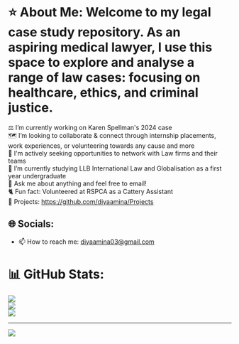 # ⭐ About Me: Welcome to my legal case study repository. As an aspiring medical lawyer, I use this space to explore and analyse a range of law cases: focusing on healthcare, ethics, and criminal justice.

⚖️ I’m currently working on Karen Spellman's 2024 case <br> 🗺️ I’m looking to collaborate & connect through internship placements, work experiences, or volunteering towards any cause and more <br>🤝 I'm actively seeking opportunities to network with Law firms and their teams <br>🌱 I’m currently studying LLB International Law and Globalisation as a first year undergraduate <br>💬 Ask me about anything and feel free to email! <br> 🐈 Fun fact: Volunteered at RSPCA as a Cattery Assistant <br> 💼 Projects: https://github.com/diyaamina/Projects


## 🌐 Socials:
- 📫 How to reach me: diyaamina03@gmail.com
# 📊 GitHub Stats:
![](https://github-readme-stats.vercel.app/api?username=diyaamina&theme=dark&hide_border=false&include_all_commits=false&count_private=false)<br/>
![](https://nirzak-streak-stats.vercel.app/?user=diyaamina&theme=dark&hide_border=false)<br/>
![](https://github-readme-stats.vercel.app/api/top-langs/?username=diyaamina&theme=dark&hide_border=false&include_all_commits=false&count_private=false&layout=compact)

---
[![](https://visitcount.itsvg.in/api?id=diyaamina&icon=0&color=0)](https://visitcount.itsvg.in)

<!-- Proudly created with GPRM ( https://gprm.itsvg.in ) -->
